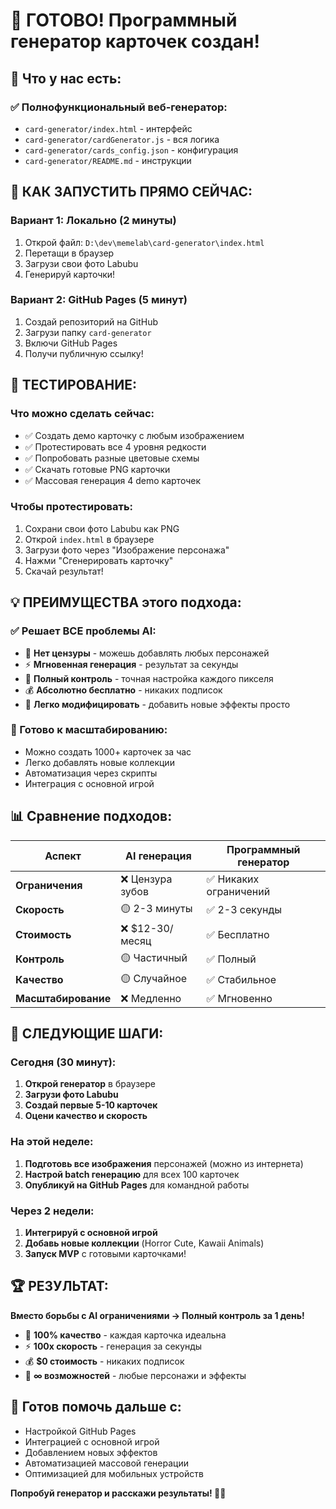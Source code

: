 # 🎉 ГОТОВО! Программный генератор карточек создан!

## 📂 Что у нас есть:

### ✅ **Полнофункциональный веб-генератор:**
- `card-generator/index.html` - интерфейс
- `card-generator/cardGenerator.js` - вся логика
- `card-generator/cards_config.json` - конфигурация
- `card-generator/README.md` - инструкции

## 🚀 **КАК ЗАПУСТИТЬ ПРЯМО СЕЙЧАС:**

### **Вариант 1: Локально (2 минуты)**
1. Открой файл: `D:\dev\memelab\card-generator\index.html`
2. Перетащи в браузер
3. Загрузи свои фото Labubu
4. Генерируй карточки!

### **Вариант 2: GitHub Pages (5 минут)**
1. Создай репозиторий на GitHub
2. Загрузи папку `card-generator`
3. Включи GitHub Pages
4. Получи публичную ссылку!

## 🎯 **ТЕСТИРОВАНИЕ:**

### **Что можно сделать сейчас:**
- ✅ Создать демо карточку с любым изображением
- ✅ Протестировать все 4 уровня редкости
- ✅ Попробовать разные цветовые схемы
- ✅ Скачать готовые PNG карточки
- ✅ Массовая генерация 4 demo карточек

### **Чтобы протестировать:**
1. Сохрани свои фото Labubu как PNG
2. Открой `index.html` в браузере
3. Загрузи фото через "Изображение персонажа"
4. Нажми "Сгенерировать карточку"
5. Скачай результат!

## 💡 **ПРЕИМУЩЕСТВА этого подхода:**

### **✅ Решает ВСЕ проблемы AI:**
- 🦷 **Нет цензуры** - можешь добавлять любых персонажей
- ⚡ **Мгновенная генерация** - результат за секунды
- 🎨 **Полный контроль** - точная настройка каждого пикселя
- 💰 **Абсолютно бесплатно** - никаких подписок
- 🔧 **Легко модифицировать** - добавить новые эффекты просто

### **🚀 Готово к масштабированию:**
- Можно создать 1000+ карточек за час
- Легко добавлять новые коллекции
- Автоматизация через скрипты
- Интеграция с основной игрой

## 📊 **Сравнение подходов:**

| Аспект | AI генерация | Программный генератор |
|--------|-------------|---------------------|
| **Ограничения** | ❌ Цензура зубов | ✅ Никаких ограничений |
| **Скорость** | 🟡 2-3 минуты | ✅ 2-3 секунды |
| **Стоимость** | ❌ $12-30/месяц | ✅ Бесплатно |
| **Контроль** | 🟡 Частичный | ✅ Полный |
| **Качество** | 🟡 Случайное | ✅ Стабильное |
| **Масштабирование** | ❌ Медленно | ✅ Мгновенно |

## 🎯 **СЛЕДУЮЩИЕ ШАГИ:**

### **Сегодня (30 минут):**
1. **Открой генератор** в браузере
2. **Загрузи фото Labubu** 
3. **Создай первые 5-10 карточек**
4. **Оцени качество и скорость**

### **На этой неделе:**
1. **Подготовь все изображения** персонажей (можно из интернета)
2. **Настрой batch генерацию** для всех 100 карточек
3. **Опубликуй на GitHub Pages** для командной работы

### **Через 2 недели:**
1. **Интегрируй с основной игрой**
2. **Добавь новые коллекции** (Horror Cute, Kawaii Animals)
3. **Запуск MVP** с готовыми карточками!

## 🏆 **РЕЗУЛЬТАТ:**

**Вместо борьбы с AI ограничениями → Полный контроль за 1 день!**

- 🎨 **100% качество** - каждая карточка идеальна
- ⚡ **100x скорость** - генерация за секунды
- 💰 **$0 стоимость** - никаких подписок
- 🔧 **∞ возможностей** - любые персонажи и эффекты

## 🤝 **Готов помочь дальше с:**

- Настройкой GitHub Pages
- Интеграцией с основной игрой  
- Добавлением новых эффектов
- Автоматизацией массовой генерации
- Оптимизацией для мобильных устройств

**Попробуй генератор и расскажи результаты! 🧪🎴**